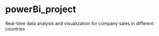 # powerBi_project
Real-time data analysis and visualization for company sales in  different countries
